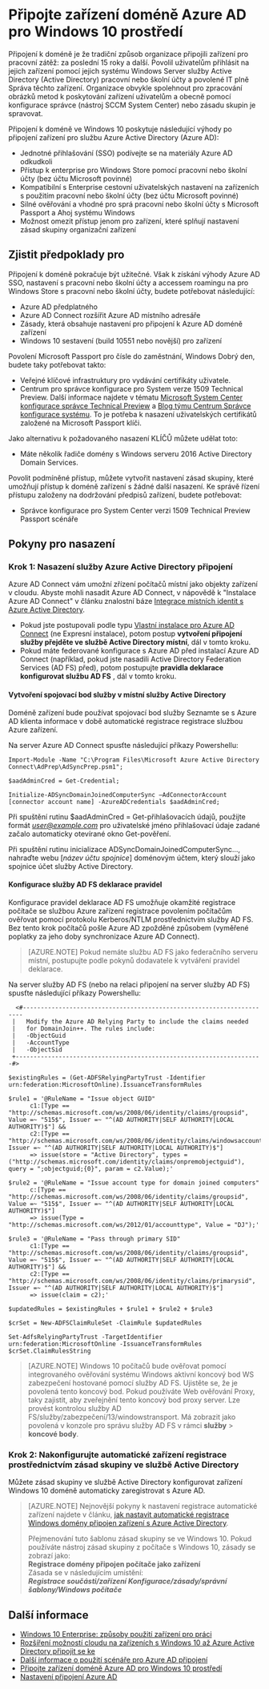 <properties
    pageTitle="Připojte zařízení doméně Azure AD pro Windows 10 dochází | Microsoft Azure"
    description="Vysvětluje, jak mohou správci konfigurovat zásad skupiny povolit zařízení, která mají být domény připojen k síti organizace."
    services="active-directory"
    documentationCenter=""
    authors="femila"
    manager="swadhwa"
    editor=""
    tags="azure-classic-portal"/>

<tags
    ms.service="active-directory"
    ms.workload="identity"
    ms.tgt_pltfrm="na"
    ms.devlang="na"
    ms.topic="article"
    ms.date="09/27/2016"
    ms.author="femila"/>

# <a name="connect-domain-joined-devices-to-azure-ad-for-windows-10-experiences"></a>Připojte zařízení doméně Azure AD pro Windows 10 prostředí

Připojení k doméně je že tradiční způsob organizace připojili zařízení pro pracovní zátěž: za poslední 15 roky a další. Povolil uživatelům přihlásit na jejich zařízení pomocí jejich systému Windows Server služby Active Directory (Active Directory) pracovní nebo školní účty a povolené IT plně Správa těchto zařízení. Organizace obvykle spolehnout pro zpracování obrázků metod k poskytování zařízení uživatelům a obecně pomocí konfigurace správce (nástroj SCCM System Center) nebo zásadu skupin je spravovat.

Připojení k doméně ve Windows 10 poskytuje následující výhody po připojení zařízení pro službu Azure Active Directory (Azure AD):

- Jednotné přihlašování (SSO) podívejte se na materiály Azure AD odkudkoli
- Přístup k enterprise pro Windows Store pomocí pracovní nebo školní účty (bez účtu Microsoft povinné)
- Kompatibilní s Enterprise cestovní uživatelských nastavení na zařízeních s použitím pracovní nebo školní účty (bez účtu Microsoft povinné)
- Silné ověřování a vhodné pro sprá pracovní nebo školní účty s Microsoft Passport a Ahoj systému Windows
- Možnost omezit přístup jenom pro zařízení, které splňují nastavení zásad skupiny organizační zařízení

## <a name="prerequisites"></a>Zjistit předpoklady pro

Připojení k doméně pokračuje být užitečné. Však k získání výhody Azure AD SSO, nastavení s pracovní nebo školní účty a accessem roamingu na pro Windows Store s pracovní nebo školní účty, budete potřebovat následující:

- Azure AD předplatného
- Azure AD Connect rozšířit Azure AD místního adresáře
- Zásady, která obsahuje nastavení pro připojení k Azure AD doméně zařízení
- Windows 10 sestavení (build 10551 nebo novější) pro zařízení

Povolení Microsoft Passport pro čísle do zaměstnání, Windows Dobrý den, budete taky potřebovat takto:

- Veřejné klíčové infrastruktury pro vydávání certifikáty uživatele.
- Centrum pro správce konfigurace pro System verze 1509 Technical Preview. Další informace najdete v tématu [Microsoft System Center konfigurace správce Technical Preview](https://technet.microsoft.com/library/dn965439.aspx#BKMK_TP3Update) a [Blog týmu Centrum Správce konfigurace systému](http://blogs.technet.com/b/configmgrteam/archive/2015/09/23/now-available-update-for-system-center-config-manager-tp3.aspx). To je potřeba k nasazení uživatelských certifikátů založené na Microsoft Passport klíči.

Jako alternativu k požadovaného nasazení KLÍČŮ můžete udělat toto:

- Máte několik řadiče domény s Windows serveru 2016 Active Directory Domain Services.

Povolit podmíněné přístup, můžete vytvořit nastavení zásad skupiny, které umožňují přístup k doméně zařízení s žádné další nasazení. Ke správě řízení přístupu založeny na dodržování předpisů zařízení, budete potřebovat:

- Správce konfigurace pro System Center verzi 1509 Technical Preview Passport scénáře

## <a name="deployment-instructions"></a>Pokyny pro nasazení



### <a name="step-1-deploy-azure-active-directory-connect"></a>Krok 1: Nasazení služby Azure Active Directory připojení

Azure AD Connect vám umožní zřízení počítačů místní jako objekty zařízení v cloudu. Abyste mohli nasadit Azure AD Connect, v nápovědě k "Instalace Azure AD Connect" v článku znalostní báze [Integrace místních identit s Azure Active Directory](active-directory-aadconnect.md#install-azure-ad-connect).

 - Pokud jste postupovali podle typu [Vlastní instalace pro Azure AD Connect](./connect/active-directory-aadconnect-get-started-custom.md) (ne Expresní instalace), potom postup **vytvoření připojení služby přejděte ve službě Active Directory místní**, dál v tomto kroku.
 - Pokud máte federované konfigurace s Azure AD před instalací Azure AD Connect (například, pokud jste nasadili Active Directory Federation Services (AD FS) před), potom postupujte **pravidla deklarace konfigurovat službu AD FS** , dál v tomto kroku.

#### <a name="create-a-service-connection-point-in-on-premises-active-directory"></a>Vytvoření spojovací bod služby v místní služby Active Directory

Doméně zařízení bude používat spojovací bod služby Seznamte se s Azure AD klienta informace v době automatické registrace registrace službou Azure zařízení.

Na server Azure AD Connect spusťte následující příkazy Powershellu:

    Import-Module -Name "C:\Program Files\Microsoft Azure Active Directory Connect\AdPrep\AdSyncPrep.psm1";

    $aadAdminCred = Get-Credential;

    Initialize-ADSyncDomainJoinedComputerSync –AdConnectorAccount [connector account name] -AzureADCredentials $aadAdminCred;


Při spuštění rutinu $aadAdminCred = Get-přihlašovacích údajů, použijte formát *user@example.com* pro uživatelské jméno přihlašovací údaje zadané začalo automaticky otevírané okno Get-pověření.

Při spuštění rutinu inicializace ADSyncDomainJoinedComputerSync..., nahraďte webu [*název účtu spojnice*] doménovým účtem, který slouží jako spojnice účet služby Active Directory.

#### <a name="configure-ad-fs-claim-rules"></a>Konfigurace služby AD FS deklarace pravidel
Konfigurace pravidel deklarace AD FS umožňuje okamžité registrace počítače se službou Azure zařízení registrace povolením počítačům ověřovat pomocí protokolu Kerberos/NTLM prostřednictvím služby AD FS. Bez tento krok počítačů pošle Azure AD zpožděné způsobem (vyměřené poplatky za jeho doby synchronizace Azure AD Connect).

>[AZURE.NOTE]
Pokud nemáte službu AD FS jako federačního serveru místní, postupujte podle pokynů dodavatele k vytváření pravidel deklarace.

Na server služby AD FS (nebo na relaci připojení na server služby AD FS) spusťte následující příkazy Powershellu:

      <#----------------------------------------------------------------------
     |   Modify the Azure AD Relying Party to include the claims needed
     |   for DomainJoin++. The rules include:
     |   -ObjectGuid
     |   -AccountType
     |   -ObjectSid
     +---------------------------------------------------------------------#>

    $existingRules = (Get-ADFSRelyingPartyTrust -Identifier urn:federation:MicrosoftOnline).IssuanceTransformRules

    $rule1 = '@RuleName = "Issue object GUID"
          c1:[Type == "http://schemas.microsoft.com/ws/2008/06/identity/claims/groupsid", Value =~ "515$", Issuer =~ "^(AD AUTHORITY|SELF AUTHORITY|LOCAL AUTHORITY)$"] &&
          c2:[Type == "http://schemas.microsoft.com/ws/2008/06/identity/claims/windowsaccountname", Issuer =~ "^(AD AUTHORITY|SELF AUTHORITY|LOCAL AUTHORITY)$"]
          => issue(store = "Active Directory", types = ("http://schemas.microsoft.com/identity/claims/onpremobjectguid"), query = ";objectguid;{0}", param = c2.Value);'

    $rule2 = '@RuleName = "Issue account type for domain joined computers"
          c:[Type == "http://schemas.microsoft.com/ws/2008/06/identity/claims/groupsid", Value =~ "515$", Issuer =~ "^(AD AUTHORITY|SELF AUTHORITY|LOCAL AUTHORITY)$"]
          => issue(Type = "http://schemas.microsoft.com/ws/2012/01/accounttype", Value = "DJ");'

    $rule3 = '@RuleName = "Pass through primary SID"
          c1:[Type == "http://schemas.microsoft.com/ws/2008/06/identity/claims/groupsid", Value =~ "515$", Issuer =~ "^(AD AUTHORITY|SELF AUTHORITY|LOCAL AUTHORITY)$"] &&
          c2:[Type == "http://schemas.microsoft.com/ws/2008/06/identity/claims/primarysid", Issuer =~ "^(AD AUTHORITY|SELF AUTHORITY|LOCAL AUTHORITY)$"]
          => issue(claim = c2);'

    $updatedRules = $existingRules + $rule1 + $rule2 + $rule3

    $crSet = New-ADFSClaimRuleSet -ClaimRule $updatedRules

    Set-AdfsRelyingPartyTrust -TargetIdentifier urn:federation:MicrosoftOnline -IssuanceTransformRules $crSet.ClaimRulesString

>[AZURE.NOTE]
Windows 10 počítačů bude ověřovat pomocí integrovaného ověřování systému Windows aktivní koncový bod WS zabezpečení hostované pomocí služby AD FS. Ujistěte se, že je povolená tento koncový bod. Pokud používáte Web ověřování Proxy, taky zajistit, aby zveřejnění tento koncový bod proxy server. Lze provést kontrolou služby AD FS/služby/zabezpečení/13/windowstransport. Má zobrazit jako povolená v konzole pro správu služby AD FS v rámci **služby** > **koncové body**.


### <a name="step-2-configure-automatic-device-registration-via-group-policy-in-active-directory"></a>Krok 2: Nakonfigurujte automatické zařízení registrace prostřednictvím zásad skupiny ve službě Active Directory

Můžete zásad skupiny ve službě Active Directory konfigurovat zařízení Windows 10 doméně automaticky zaregistrovat s Azure AD.

> [AZURE.NOTE]
> Nejnovější pokyny k nastavení registrace automatické zařízení najdete v článku, [jak nastavit automatické registrace Windows domény připojen zařízení s Azure Active Directory](active-directory-conditional-access-automatic-device-registration-setup.md).
>
> Přejmenování tuto šablonu zásad skupiny se ve Windows 10. Pokud používáte nástroj zásad skupiny z počítače s Windows 10, zásady se zobrazí jako: <br>
> **Registrace domény připojen počítače jako zařízení**<br>
> Zásada se v následujícím umístění:<br>
> ***Registrace součásti/zařízení Konfigurace/zásady/správní šablony/Windows počítače***


## <a name="additional-information"></a>Další informace
* [Windows 10 Enterprise: způsoby použití zařízení pro práci](active-directory-azureadjoin-windows10-devices-overview.md)
* [Rozšíření možností cloudu na zařízeních s Windows 10 až Azure Active Directory připojit se ke](active-directory-azureadjoin-user-upgrade.md)
* [Další informace o použití scénáře pro Azure AD připojení](active-directory-azureadjoin-deployment-aadjoindirect.md)
* [Připojte zařízení doméně Azure AD pro Windows 10 prostředí](active-directory-azureadjoin-devices-group-policy.md)
* [Nastavení připojení Azure AD](active-directory-azureadjoin-setup.md)
